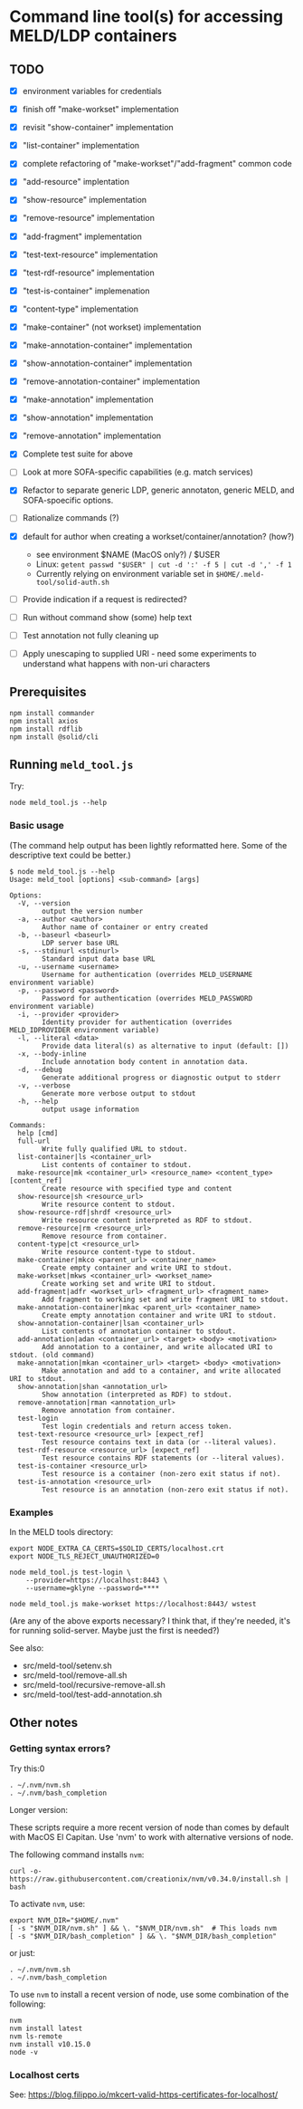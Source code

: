 # Command line tool(s) for accessing MELD/LDP containers

## TODO

- [x] environment variables for credentials
- [x] finish off "make-workset" implementation
- [x] revisit "show-container" implementation
- [x] "list-container" implementation
- [x] complete refactoring of "make-workset"/"add-fragment" common code
- [x] "add-resource" implentation
- [x] "show-resource" implementation
- [x] "remove-resource" implementation
- [x] "add-fragment" implementation

- [x] "test-text-resource" implementation
- [x] "test-rdf-resource" implementation
- [x] "test-is-container" implemenation
- [x] "content-type" implementation
- [x] "make-container" (not workset) implementation

- [x] "make-annotation-container" implementation
- [x] "show-annotation-container" implementation
- [x] "remove-annotation-container" implementation
- [x] "make-annotation" implementation
- [x] "show-annotation" implementation
- [x] "remove-annotation" implementation

- [x] Complete test suite for above

- [ ] Look at more SOFA-specific capabilities (e.g. match services)
- [x] Refactor to separate generic LDP, generic annotaton, generic MELD, and SOFA-spoecific options.
- [ ] Rationalize commands (?)

- [x] default for author when creating a workset/container/annotation? (how?)
    - see environment $NAME (MacOS only?) / $USER
    - Linux: `getent passwd "$USER" | cut -d ':' -f 5 | cut -d ',' -f 1`
    - Currently relying on environment variable set in `$HOME/.meld-tool/solid-auth.sh`

- [ ] Provide indication if a request is redirected?
- [ ] Run without command show (some) help text
- [ ] Test annotation not fully cleaning up
- [ ] Apply unescaping to supplied URI
        - need some experiments to understand what happens with non-uri characters


## Prerequisites

    npm install commander
    npm install axios
    npm install rdflib
    npm install @solid/cli

## Running `meld_tool.js`

Try:

    node meld_tool.js --help

### Basic usage

(The command help output has been lightly reformatted here.  Some of the descriptive text could be better.)

```
$ node meld_tool.js --help
Usage: meld_tool [options] <sub-command> [args]

Options:
  -V, --version                                                     
        output the version number
  -a, --author <author>                                             
        Author name of container or entry created
  -b, --baseurl <baseurl>                                           
        LDP server base URL
  -s, --stdinurl <stdinurl>                                         
        Standard input data base URL
  -u, --username <username>                                         
        Username for authentication (overrides MELD_USERNAME environment variable)
  -p, --password <password>                                         
        Password for authentication (overrides MELD_PASSWORD environment variable)
  -i, --provider <provider>                                         
        Identity provider for authentication (overrides MELD_IDPROVIDER environment variable)
  -l, --literal <data>                                              
        Provide data literal(s) as alternative to input (default: [])
  -x, --body-inline
        Include annotation body content in annotation data.
  -d, --debug                                                       
        Generate additional progress or diagnostic output to stderr
  -v, --verbose                                                     
        Generate more verbose output to stdout
  -h, --help                                                        
        output usage information

Commands:
  help [cmd]
  full-url                                                                       
        Write fully qualified URL to stdout.
  list-container|ls <container_url>                                              
        List contents of container to stdout.
  make-resource|mk <container_url> <resource_name> <content_type> [content_ref]  
        Create resource with specified type and content
  show-resource|sh <resource_url>                                                
        Write resource content to stdout.
  show-resource-rdf|shrdf <resource_url>                                         
        Write resource content interpreted as RDF to stdout.
  remove-resource|rm <resource_url>                                              
        Remove resource from container.
  content-type|ct <resource_url>                                                 
        Write resource content-type to stdout.
  make-container|mkco <parent_url> <container_name>                              
        Create empty container and write URI to stdout.
  make-workset|mkws <container_url> <workset_name>                               
        Create working set and write URI to stdout.
  add-fragment|adfr <workset_url> <fragment_url> <fragment_name>                 
        Add fragment to working set and write fragment URI to stdout.
  make-annotation-container|mkac <parent_url> <container_name>                   
        Create empty annotation container and write URI to stdout.
  show-annotation-container|lsan <container_url>                                 
        List contents of annotation container to stdout.
  add-annotation|adan <container_url> <target> <body> <motivation>               
        Add annotation to a container, and write allocated URI to stdout. (old command)
  make-annotation|mkan <container_url> <target> <body> <motivation>              
        Make annotation and add to a container, and write allocated URI to stdout.
  show-annotation|shan <annotation_url>                                          
        Show annotation (interpreted as RDF) to stdout.
  remove-annotation|rman <annotation_url>                                        
        Remove annotation from container.
  test-login                                                                     
        Test login credentials and return access token.
  test-text-resource <resource_url> [expect_ref]                                 
        Test resource contains text in data (or --literal values).
  test-rdf-resource <resource_url> [expect_ref]                                  
        Test resource contains RDF statements (or --literal values).
  test-is-container <resource_url>                                               
        Test resource is a container (non-zero exit status if not).
  test-is-annotation <resource_url>                                              
        Test resource is an annotation (non-zero exit status if not).
```

### Examples

In the MELD tools directory:

    export NODE_EXTRA_CA_CERTS=$SOLID_CERTS/localhost.crt
    export NODE_TLS_REJECT_UNAUTHORIZED=0

    node meld_tool.js test-login \
        --provider=https://localhost:8443 \
        --username=gklyne --password=****

    node meld_tool.js make-workset https://localhost:8443/ wstest

(Are any of the above exports necessary?  I think that, if they're needed, it's for running solid-server.  Maybe just the first is needed?)

See also:

- src/meld-tool/setenv.sh
- src/meld-tool/remove-all.sh
- src/meld-tool/recursive-remove-all.sh
- src/meld-tool/test-add-annotation.sh


## Other notes

### Getting syntax errors?

Try this:0

    . ~/.nvm/nvm.sh
    . ~/.nvm/bash_completion

Longer version:

These scripts require a more recent version of node than comes by default with MacOS El Capitan.  Use 'nvm' to work with alternative versions of node.

The following command installs `nvm`:

    curl -o- https://raw.githubusercontent.com/creationix/nvm/v0.34.0/install.sh | bash

To activate `nvm`, use:

    export NVM_DIR="$HOME/.nvm"
    [ -s "$NVM_DIR/nvm.sh" ] && \. "$NVM_DIR/nvm.sh"  # This loads nvm
    [ -s "$NVM_DIR/bash_completion" ] && \. "$NVM_DIR/bash_completion"

or just:

    . ~/.nvm/nvm.sh
    . ~/.nvm/bash_completion

To use `nvm` to install a recent version of node, use some combination of the following:

    nvm
    nvm install latest
    nvm ls-remote
    nvm install v10.15.0
    node -v


### Localhost certs

See: https://blog.filippo.io/mkcert-valid-https-certificates-for-localhost/
